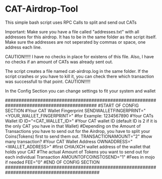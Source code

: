 # CAT-Airdrop-Tool
This simple bash script uses RPC Calls to split and send out CATs

Important:
Make sure you have a file called "addresses.txt" with all addresses for this airdrop. It has to be in the same folder as the script itself.
Make sure the addresses are not seperated by commas or space, one address each line.

CAUTION!!!!!
I have no checks in place for existens of this file. Also, I have no checks if an amount of CATs was already sent out.

The script creates a file named cat-airdrop.log in the same folder. If the script crashes or you have to kill it, you can check there which transaction was successfull to that point.
CAUTION!!!!!


In the Config Section you can change settings to fit your system and wallet

##########################################################################################
#START OF CONFIG SECTION
#Your CAT Wallet Fingerprint
SENDWALLETFINGERPRINT="<YOUR_WALLET_FINGERPRINT>" #for Example: 1234567890
#Your CATs Wallet ID
ID="<CAT_WALLET_ID>" #Your CAT wallet ID (default ID is 2 if it is the only CAT you have in that Wallet)
#Depending on the Amount of Transactions you have to send out for the Airdrop, you have to split your Coins(Tokens) first to send them out.
TRANSACTIONAMOUNT="2" #how many transaction?
#Your CAT Wallet Address
OWNADDRESS="<WALLET_ADDRESS>" #first CHIA/XCH wallet address of the wallet that holds your CAT
#The actual Amount of Tokens you want to send out for each individual Transaction
AMOUNTOFCOINSTOSEND="1"
#Fees in mojo if needed
FEE="0"
#END OF CONFIG SECTION
###########################################################################################
